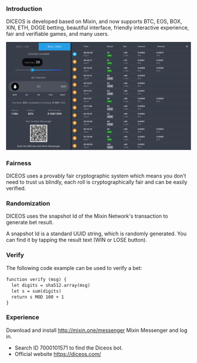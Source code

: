 ### Introduction
DICEOS is developed based on Mixin, and now supports BTC, EOS, BOX, XIN, ETH, DOGE betting, beautiful interface, friendly interactive experience, fair and verifiable games, and many users.

![](./diceos-screenshot.png)

### Fairness
DICEOS uses a provably fair cryptographic system which means you don’t need to trust us blindly, each roll is cryptographically fair and can be easily verified.


### Randomization
DICEOS uses the snapshot Id of the Mixin Network's transaction to generate bet result.

A snapshot Id is a standard UUID string, which is randomly generated. You can find it by tapping the result text (WIN or LOSE button).

### Verify
The following code example can be used to verify a bet:
```
function verify (msg) {
  let digits = sha512.array(msg)
  let s = sum(digits)
  return s MOD 100 + 1
}
```

### Experience
Download and install http://mixin.one/messenger Mixin Messenger and log in. 
- Search ID 7000101571 to find the Diceos bot.
- Official website https://diceos.com/
